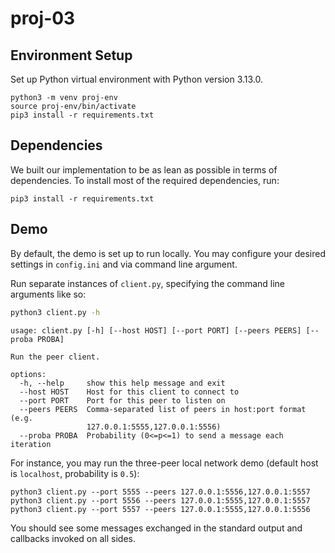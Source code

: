 # proj-03

## Environment Setup

Set up Python virtual environment with Python version 3.13.0.
```
python3 -m venv proj-env
source proj-env/bin/activate
pip3 install -r requirements.txt
```

## Dependencies

We built our implementation to be as lean as possible in terms of dependencies. To install most of the required dependencies, run:
```
pip3 install -r requirements.txt
```

## Demo

By default, the demo is set up to run locally. You may configure your desired settings in `config.ini` and via command line argument.

Run separate instances of `client.py`, specifying the command line arguments like so:
```sh
python3 client.py -h
```
```
usage: client.py [-h] [--host HOST] [--port PORT] [--peers PEERS] [--proba PROBA]

Run the peer client.

options:
  -h, --help     show this help message and exit
  --host HOST    Host for this client to connect to
  --port PORT    Port for this peer to listen on
  --peers PEERS  Comma-separated list of peers in host:port format (e.g.
                 127.0.0.1:5555,127.0.0.1:5556)
  --proba PROBA  Probability (0<=p<=1) to send a message each iteration
```
For instance, you may run the three-peer local network demo (default host is `localhost`, probability is `0.5`):
```
python3 client.py --port 5555 --peers 127.0.0.1:5556,127.0.0.1:5557
python3 client.py --port 5556 --peers 127.0.0.1:5555,127.0.0.1:5557
python3 client.py --port 5557 --peers 127.0.0.1:5555,127.0.0.1:5556
```
You should see some messages exchanged in the standard output and callbacks invoked on all sides. 
